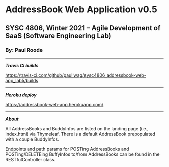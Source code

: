 # AddressBook Web Application v0.5
## SYSC 4806, Winter 2021 – Agile Development of SaaS (Software Engineering Lab)
### By: Paul Roode

---

***Travis CI builds***

https://travis-ci.com/github/pauliwag/sysc4806_addressbook-web-app_lab5/builds

---

***Heroku deploy***

https://addressbook-web-app.herokuapp.com/

---

***About***

All AddressBooks and BuddyInfos are listed on the landing page (i.e., index.html) via Thymeleaf. There is a default AddressBook prepopulated with a couple BuddyInfos.

Endpoints and path params for POSTing AddressBooks and POSTing/DELETEing BuffyInfos to/from AddressBooks can be found in the RESTfulController class.
